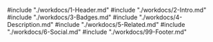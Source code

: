 #include "./workdocs/1-Header.md"
#include "./workdocs/2-Intro.md"
#include "./workdocs/3-Badges.md"
#include "./workdocs/4-Description.md"
#include "./workdocs/5-Related.md"
#include "./workdocs/6-Social.md"
#include "./workdocs/99-Footer.md"
